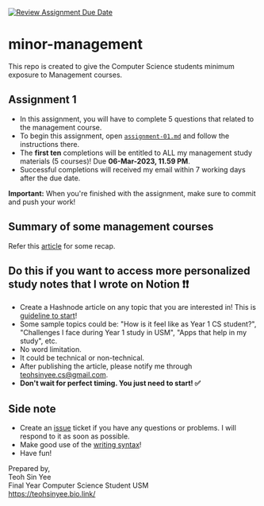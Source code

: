 [![Review Assignment Due Date](https://classroom.github.com/assets/deadline-readme-button-22041afd0340ce965d47ae6ef1cefeee28c7c493a6346c4f15d667ab976d596c.svg)](https://classroom.github.com/a/pbW2EXoS)
# minor-management
This repo is created to give the Computer Science students minimum exposure to Management courses.

## Assignment 1

- In this assignment, you will have to complete 5 questions that related to the management course. 
- To begin this assignment, open [`assignment-01.md`](assignment-01.md) and follow the instructions there. <br>
- The **first ten** completions will be entitled to ALL my management study materials (5 courses)! Due **06-Mar-2023, 11.59 PM**. <br>
- Successful completions will received my email within 7 working days after the due date.

**Important:** When you're finished with the assignment, make sure to commit and push your work!

## Summary of some management courses
Refer this [article](https://www.linkedin.com/pulse/should-i-major-computer-science-minor-management-teoh-sin-yee) for some recap.

## Do this if you want to access more personalized study notes that I wrote on Notion ❗❗
- Create a Hashnode article on any topic that you are interested in! This is [guideline to start](https://support.hashnode.com/en/articles/6420128-creating-a-personal-blog-on-hashnode)!
- Some sample topics could be: "How is it feel like as Year 1 CS student?", "Challenges I face during Year 1 study in USM", "Apps that help in my study", etc.
- No word limitation.
- It could be technical or non-technical.
- After publishing the article, please notify me through teohsinyee.cs@gmail.com.
- **Don't wait for perfect timing. You just need to start! ✅**

## Side note
- Create an [issue](https://docs.github.com/en/issues/tracking-your-work-with-issues/creating-an-issue) ticket if you have any questions or problems. I will respond to it as soon as possible. 
- Make good use of the [writing syntax](https://docs.github.com/en/get-started/writing-on-github/getting-started-with-writing-and-formatting-on-github/basic-writing-and-formatting-syntax)!
- Have fun!

Prepared by,<br>
Teoh Sin Yee <br>
Final Year Computer Science Student USM<br>
https://teohsinyee.bio.link/
